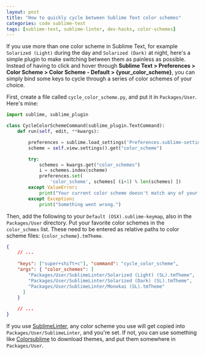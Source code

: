 ```yaml
---
layout: post
title: "How to quickly cycle between Sublime Text color schemes"
categories: code sublime-text
tags: [sublime-text, sublime-linter, dev-hacks, color-schemes]
---
```


If you use more than one color scheme in Sublime Text, for example `Solarized (Light)` during the day and `Solarized (Dark)` at night, here's a simple plugin to make switching between them as painless as possible. Instead of having to click and hover through __Sublime Text > Preferences > Color Scheme > Color Scheme - Default > {your_color_scheme}__, you can simply bind some keys to cycle through a series of color schemes of your choice.

First, create a file called `cycle_color_scheme.py`, and put it in `Packages/User`. Here's mine:

~~~python
import sublime, sublime_plugin

class CycleColorSchemeCommand(sublime_plugin.TextCommand):
    def run(self, edit, **kwargs):

        preferences = sublime.load_settings('Preferences.sublime-settings')
        scheme = self.view.settings().get("color_scheme")

        try:
            schemes = kwargs.get("color_schemes")
            i = schemes.index(scheme)
            preferences.set(
                'color_scheme', schemes[ (i+1) % len(schemes) ])
        except ValueError:
            print("Your current color scheme doesn't match any of your args.")
        except Exception:
            print("Something went wrong.")
~~~

Then, add the following to your `Default (OSX).sublime-keymap`, also in the `Packages/User` directory. Put your favorite color schemes in the `color_schmes` list. These need to be entered as relative paths to color scheme files: `{color_scheme}.tmTheme`.

~~~json
{
    // ...
    
    "keys": ["super+shift+c"], "command": "cycle_color_scheme",
    "args": { "color_schemes": [
        "Packages/User/SublimeLinter/Solarized (Light) (SL).tmTheme",
        "Packages/User/SublimeLinter/Solarized (Dark) (SL).tmTheme",
        "Packages/User/SublimeLinter/Monokai (SL).tmTheme"
      ]
    }

    // ...
}
~~~

If you use [SublimeLinter](./sublime-linter), any color scheme you use will get copied into `Packages/User/SublimeLinter`, and you're set. If not, you can use something like [Colorsublime](http://colorsublime.com/) to download themes, and put them somewhere in `Packages/User`. 
